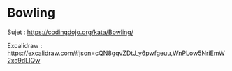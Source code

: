 # Bowling

Sujet : https://codingdojo.org/kata/Bowling/

Excalidraw : https://excalidraw.com/#json=cQN8gqvZDtJ_y6pwfgeuu,WnPLow5NriEmW2xc9dLIQw
